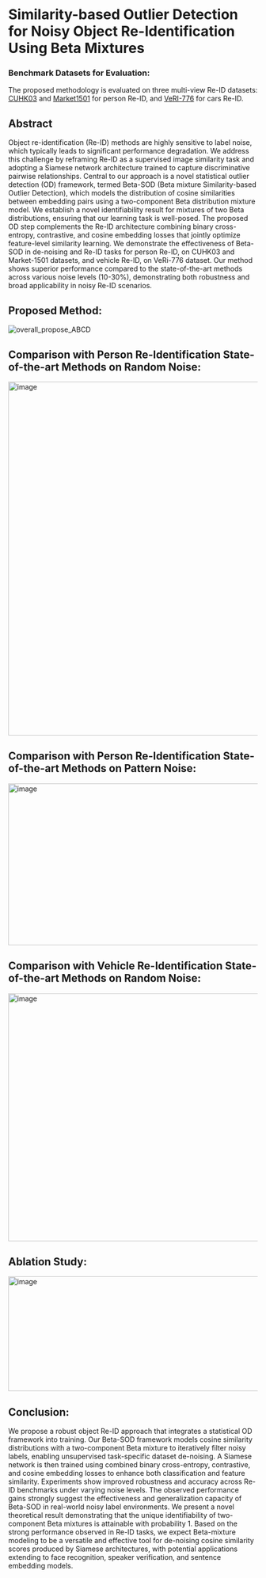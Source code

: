 # Similarity-based Outlier Detection for Noisy Object Re-Identification Using Beta Mixtures

### Benchmark Datasets for Evaluation:
The proposed methodology is evaluated on three multi-view Re-ID datasets: [CUHK03](https://www.ee.cuhk.edu.hk/~xgwang/CUHK_identification.html)  and [Market1501](https://github.com/niruhan/market1501)  for person Re-ID, and [VeRI-776](https://github.com/JDAI-CV/VeRidataset) for cars Re-ID.

## Abstract
Object re-identification (Re-ID) methods are highly sensitive to label noise, which typically leads to significant performance degradation. We address this challenge by reframing Re-ID as a supervised image similarity task and adopting a Siamese network architecture trained to capture discriminative pairwise relationships. Central to our approach is a novel statistical outlier detection (OD) framework, termed Beta-SOD (Beta mixture Similarity-based Outlier Detection), which models the distribution of cosine similarities between embedding pairs using a two-component Beta distribution mixture model.  We establish a novel identifiability result for mixtures of two Beta distributions, ensuring that our learning task is well-posed. The proposed OD step complements the Re-ID architecture combining binary cross-entropy, contrastive, and cosine embedding losses that jointly optimize feature-level similarity learning. We demonstrate the effectiveness of Beta-SOD in de-noising and Re-ID tasks for person Re-ID, on CUHK03 and Market-1501 datasets, and vehicle Re-ID, on VeRi-776 dataset. Our method shows superior performance compared to the state-of-the-art methods across various noise levels (10-30\%), demonstrating both robustness and broad applicability in noisy Re-ID scenarios.


## Proposed Method:
![overall_propose_ABCD](https://github.com/user-attachments/assets/92d724d5-7451-4a86-94db-f7de9e8d3a86)



## Comparison with Person Re-Identification State-of-the-art Methods on Random Noise:
<img width="1257" height="715" alt="image" src="https://github.com/user-attachments/assets/cab54f5a-c2cc-46f0-99bb-ef69eea2ef01" />


## Comparison with Person Re-Identification State-of-the-art Methods on Pattern Noise:
<img width="1228" height="327" alt="image" src="https://github.com/user-attachments/assets/1703f8ac-2319-4d71-80fa-3a7e94fce4cc" />


## Comparison with Vehicle Re-Identification State-of-the-art Methods on Random Noise:
<img width="592" height="501" alt="image" src="https://github.com/user-attachments/assets/b1be4cc2-e43c-4232-8a3f-ae8fe24ab7c9" />


## Ablation Study:
<img width="600" height="232" alt="image" src="https://github.com/user-attachments/assets/2e0948a2-6a96-4d61-be4d-553ab389c064" />



## Conclusion:
We propose a robust object Re-ID approach that integrates a statistical OD framework into training. Our Beta-SOD framework models cosine similarity distributions with a two-component Beta mixture to iteratively filter noisy labels, enabling unsupervised task-specific dataset de-noising. A Siamese network is then trained using combined binary cross-entropy, contrastive, and cosine embedding losses to enhance both classification and feature similarity. Experiments show improved robustness and accuracy across Re-ID benchmarks under varying noise levels. The observed performance gains strongly suggest the effectiveness and generalization capacity of Beta-SOD in real-world noisy label environments.
We present a novel theoretical result demonstrating that the unique identifiability of two-component Beta mixtures is attainable with probability 1. 
Based on the strong performance observed in Re-ID tasks, we expect Beta-mixture modeling to be a versatile and effective tool for de-noising cosine similarity scores produced by Siamese architectures, with potential applications extending to face recognition, speaker verification, and sentence embedding models.
